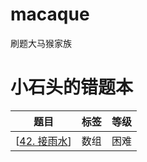 # macaque
刷题大马猴家族
# 小石头的错题本
| 题目|标签| 等级 |
| ------ | ------ | ------ |
| [[42. 接雨水](https://leetcode-cn.com/problems/trapping-rain-water/)] |数组 | 困难 |

